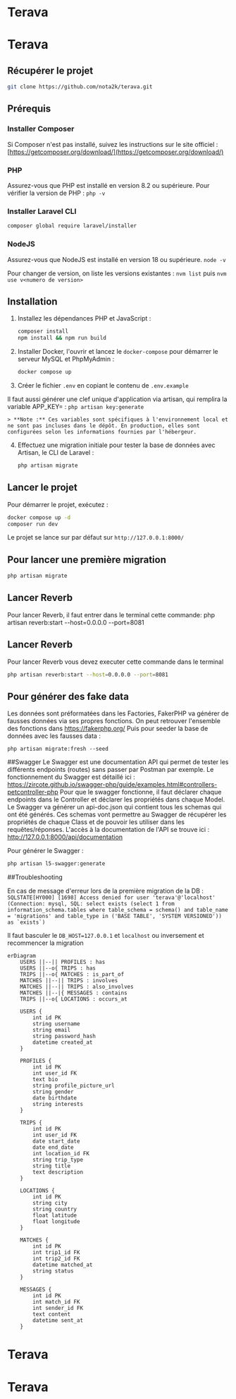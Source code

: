 # Terava
# Terava

## Récupérer le projet

```bash
git clone https://github.com/nota2k/terava.git
```

## Prérequis

### Installer Composer
Si Composer n'est pas installé, suivez les instructions sur le site officiel :  
[https://getcomposer.org/download/](https://getcomposer.org/download/)

### PHP
Assurez-vous que PHP est installé en version 8.2 ou supérieure.
Pour vérifier la version de PHP :
``php -v``

### Installer Laravel CLI
```bash
composer global require laravel/installer
```

### NodeJS
Assurez-vous que NodeJS est installé en version 18 ou supérieure.
``node -v``

Pour changer de version, on liste les versions existantes :
``nvm list``
puis
``nvm use v<numero de version>``

## Installation

1. Installez les dépendances PHP et JavaScript :
    ```bash
    composer install
    npm install && npm run build
    ```

2. Installer Docker, l'ouvrir et lancez le `docker-compose` pour démarrer le serveur MySQL et PhpMyAdmin :
    ```bash
    docker compose up
    ```

3. Créer le fichier ``.env`` en copiant le contenu de ``.env.example``

Il faut aussi générer une clef unique d'application via artisan, qui remplira la variable APP_KEY= :
    ``php artisan key:generate``

    > **Note :** Ces variables sont spécifiques à l'environnement local et ne sont pas incluses dans le dépôt. En production, elles sont configurées selon les informations fournies par l'hébergeur.

4. Effectuez une migration initiale pour tester la base de données avec Artisan, le CLI de Laravel :
    ```bash
    php artisan migrate
    ```

## Lancer le projet

Pour démarrer le projet, exécutez :
```bash
docker compose up -d
composer run dev
```
Le projet se lance sur par défaut sur ``http://127.0.0.1:8000/``

## Pour lancer une première migration
```bash
php artisan migrate
```
## Lancer Reverb

Pour lancer Reverb, il faut entrer dans le terminal cette commande: 
php artisan reverb:start --host=0.0.0.0 --port=8081

## Lancer Reverb
Pour lancer Reverb vous devez executer cette commande dans le terminal
```bash
php artisan reverb:start --host=0.0.0.0 --port=8081
```

## Pour générer des fake data
Les données sont préformatées dans les Factories, FakerPHP va générer de fausses données via ses propres fonctions. On peut retrouver l'ensemble des fonctions dans https://fakerphp.org/
Puis pour seeder la base de données avec les fausses data :
```
php artisan migrate:fresh --seed
```

##Swagger
Le Swagger est une documentation API qui permet de tester les différents endpoints (routes) sans passer par Postman par exemple. Le fonctionnement du Swagger est détaillé ici : https://zircote.github.io/swagger-php/guide/examples.html#controllers-petcontroller-php
Pour que le swagger fonctionne, il faut déclarer chaque endpoints dans le Controller et déclarer les propriétés dans chaque Model. Le Swagger va générer un api-doc.json qui contient tous les schemas qui ont été générés. Ces schemas vont permettre au Swagger de récupérer les propriétés de chaque Class et de pouvoir les utiliser dans les requêtes/réponses.
L'accès à la documentation de l'API se trouve ici : http://127.0.0.1:8000/api/documentation

Pour générer le Swagger :
```bash
php artisan l5-swagger:generate
```
##Troubleshooting 

En cas de message d'erreur lors de la première migration de la DB :
``  SQLSTATE[HY000] [1698] Access denied for user 'terava'@'localhost' (Connection: mysql, SQL: select exists (select 1 from information_schema.tables where table_schema = schema() and table_name = 'migrations' and table_type in ('BASE TABLE', 'SYSTEM VERSIONED')) as `exists`)``

Il faut basculer le ``DB_HOST=127.0.0.1`` et ``localhost`` ou inversement et recommencer la migration

```mermaid
erDiagram
    USERS ||--|| PROFILES : has
    USERS ||--o{ TRIPS : has
    TRIPS ||--o{ MATCHES : is_part_of
    MATCHES ||--|| TRIPS : involves
    MATCHES ||--|| TRIPS : also_involves
    MATCHES ||--|{ MESSAGES : contains
    TRIPS ||--o{ LOCATIONS : occurs_at

    USERS {
        int id PK
        string username
        string email
        string password_hash
        datetime created_at
    }

    PROFILES {
        int id PK
        int user_id FK
        text bio
        string profile_picture_url
        string gender
        date birthdate
        string interests
    }

    TRIPS {
        int id PK
        int user_id FK
        date start_date
        date end_date
        int location_id FK
        string trip_type
        string title
        text description
    }

    LOCATIONS {
        int id PK
        string city
        string country
        float latitude
        float longitude
    }

    MATCHES {
        int id PK
        int trip1_id FK
        int trip2_id FK
        datetime matched_at
        string status
    }

    MESSAGES {
        int id PK
        int match_id FK
        int sender_id FK
        text content
        datetime sent_at
    }
```
# Terava
# Terava
